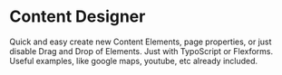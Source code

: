 Content Designer
======================================

Quick and easy create new Content Elements, 
page properties, or just disable Drag and Drop 
of Elements. Just with TypoScript or Flexforms. 
Useful examples, like google maps, youtube, 
etc already included.